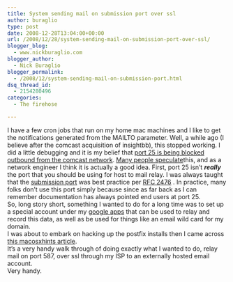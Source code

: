 ```yaml
---
title: System sending mail on submission port over ssl
author: buraglio
type: post
date: 2008-12-28T13:04:00+00:00
url: /2008/12/28/system-sending-mail-on-submission-port-over-ssl/
blogger_blog:
  - www.nickburaglio.com
blogger_author:
  - Nick Buraglio
blogger_permalink:
  - /2008/12/system-sending-mail-on-submission-port.html
dsq_thread_id:
  - 2154280496
categories:
  - The firehose

---
```

I have a few cron jobs that run on my home mac machines and I like to get the notifications generated from the MAILTO parameter. Well, a while ago (I believe after the comcast acquisition of insightbb), this stopped working. I did a little debugging and it is my belief that [port 25 is being blocked outbound from the comcast network][1]. [Many people speculate][2]this, and as a network engineer I think it is actually a good idea. First, port 25 isn&#8217;t _***really***_ the port that you should be using for host to mail relay. I was always taught that the [submission port][3] was best practice per [RFC 2476][3] . In practice, many folks don&#8217;t use this port simply because since as far back as I can remember documentation has always pointed end users at port 25.   
So, long story short, something I wanted to do for a long time was to set up a special account under my [google apps][4] that can be used to relay and record this data, as well as be used for things like an email wild card for my domain.   
I was about to embark on hacking up the postfix installs then I came across [this macosxhints article][5].   
It&#8217;s a very handy walk through of doing exactly what I wanted to do, relay mail on port 587, over ssl through my ISP to an externally hosted email account.   
Very handy.

 [1]: http://www.pdxtc.com/wpblog/technology-articles/cant-send-mail-using-comcast/
 [2]: http://www.google.com/search?q=comcast+blocking+port+25&ie=utf-8&oe=utf-8&aq=t&rls=org.mozilla:en-US:official&client=firefox-a
 [3]: http://www.faqs.org/rfcs/rfc2476.html
 [4]: http://www.google.com/apps/intl/en/business/index.html
 [5]: http://www.macosxhints.com/article.php?story=20081217161612647